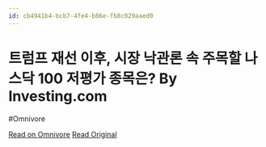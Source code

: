 ```yaml
---
id: cb4941b4-bcb7-4fe4-b86e-fb8c029aaed0
---
```


# 트럼프 재선 이후, 시장 낙관론 속 주목할 나스닥 100 저평가 종목은? By Investing.com
#Omnivore

[Read on Omnivore](https://omnivore.app/me/https-kr-investing-com-news-stock-market-news-article-1278508-193505ad1fc)
[Read Original](https://kr.investing.com/news/stock-market-news/article-1278508)

